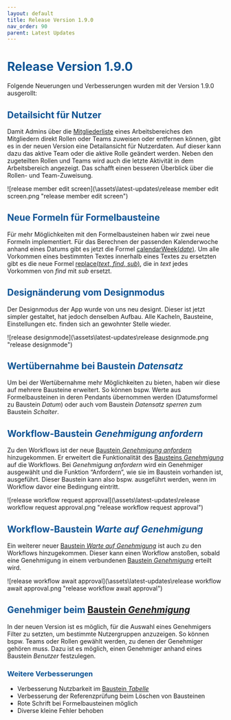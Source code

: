 ```yaml
---
layout: default
title: Release Version 1.9.0
nav_order: 90
parent: Latest Updates
---
```


# <span style="color:#0b5394">**Release Version 1.9.0**</span>

Folgende Neuerungen und Verbesserungen wurden mit der Version 1.9.0 ausgerollt:


## <span style="color:#0b5394">**Detailsicht für Nutzer**</span>

Damit Admins über die [Mitgliederliste](/docs/global-settings-and-functions.html#mitglieder) eines Arbeitsbereiches den Mitgliedern direkt Rollen oder Teams zuweisen oder entfernen können, gibt es in der neuen Version eine Detailansicht für Nutzerdaten. Auf dieser kann dazu das aktive Team oder die aktive Rolle geändert werden. Neben den zugeteilten Rollen und Teams wird auch die letzte Aktivität in dem Arbeitsbereich angezeigt. Das schafft einen besseren Überblick über die Rollen- und Team-Zuweisung.

![release member edit screen](\assets\latest-updates\release member edit screen.png "release member edit screen")

## <span style="color:#0b5394">**Neue Formeln für Formelbausteine**</span>  

Für mehr Möglichkeiten mit den Formelbausteinen haben wir zwei neue Formeln implementiert. Für das Berechnen der passenden Kalenderwoche anhand eines Datums gibt es jetzt die Formel [calendarWeek(*date*)](/docs/formulary/childs/formula%20date.html#liste-mit-standard-datumsformeln). Um alle Vorkommen eines bestimmten Textes innerhalb eines Textes zu ersetzten gibt es die neue Formel [replace(*text*, *find*, *sub*)](/docs/formulary/childs/symbol-operator.html#weitere-funktionen-der-formelbausteine), die in *text* jedes Vorkommen von *find* mit *sub* ersetzt.

## <span style="color:#0b5394">**Designänderung vom Designmodus**</span>  

Der Designmodus der App wurde von uns neu designt. Dieser ist jetzt simpler gestaltet, hat jedoch denselben Aufbau. Alle Kacheln, Bausteine, Einstellungen etc. finden sich an gewohnter Stelle wieder. 

![release designmode](\assets\latest-updates\release designmode.png "release designmode")

## <span style="color:#0b5394">**Wertübernahme bei Baustein *Datensatz***</span>  

Um bei der Wertübernahme mehr Möglichkeiten zu bieten, haben wir diese auf mehrere Bausteine erweitert. So können bspw. Werte aus Formelbausteinen in deren Pendants übernommen werden (Datumsformel zu Baustein *Datum*) oder auch vom Baustein *Datensatz sperren* zum Baustein *Schalter*.

## <span style="color:#0b5394">**Workflow-Baustein *Genehmigung anfordern***</span>  

Zu den Workflows ist der neue [Baustein *Genehmigung anfordern*](/docs/workflows/grand-childs-bricks/request-approval.html) hinzugekommen. Er erweitert die Funktionalität des [Bausteins *Genehmigung*](/docs/record-spec-settings/grand-child-expanded/approval.html) auf die Workflows. Bei *Genehmigung anfordern* wird ein Genehmiger ausgewählt und die Funktion “Anfordern”, wie sie im Baustein vorhanden ist, ausgeführt. Dieser Baustein kann also bspw. ausgeführt werden, wenn im Workflow davor eine Bedingung eintritt.

![release workflow request approval](\assets\latest-updates\release workflow request approval.png "release workflow request approval")

## <span style="color:#0b5394">**Workflow-Baustein *Warte auf Genehmigung***</span>  

Ein weiterer neuer [Baustein *Warte auf Genehmigung*](/docs/workflows/grand-childs-bricks/await-approval.html) ist auch zu den Workflows hinzugekommen. Dieser kann einen Workflow anstoßen, sobald eine Genehmigung in einem verbundenen [Baustein *Genehmigung*](/docs/record-spec-settings/grand-child-expanded/approval.html) erteilt wird.

![release workflow await approval](\assets\latest-updates\release workflow await approval.png "release workflow await approval")

## <span style="color:#0b5394">**Genehmiger beim [Baustein *Genehmigung*](/docs/record-spec-settings/grand-child-expanded/approval.html)**</span>  

In der neuen Version ist es möglich, für die Auswahl eines Genehmigers Filter zu setzten, um bestimmte Nutzergruppen anzuzeigen. So können bspw. Teams oder Rollen gewählt werden, zu denen der Genehmiger gehören muss. Dazu ist es möglich, einen Genehmiger anhand eines Baustein *Benutzer* festzulegen. 

### <span style="color:#0b5394">**Weitere Verbesserungen**</span>

- Verbesserung Nutzbarkeit im [Baustein *Tabelle*](/docs/record-spec-settings/grand-child-expanded/table.html)
- Verbesserung der Referenzprüfung beim Löschen von Bausteinen
- Rote Schrift bei Formelbausteinen möglich
- Diverse kleine Fehler behoben